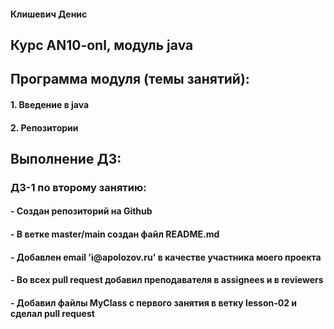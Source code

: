<h4>Клишевич Денис</h4>

<h2>Курс AN10-onl, модуль java</h2>
<h2>Программа модуля (темы занятий):</h2>
<h4>1. Введение в java</h3>
<h4>2. Репозитории</h3>

<h2></h2>
<h2>Выполнение ДЗ:</h2>

<h3>ДЗ-1 по второму занятию:</h3>
<h4>- Создан репозиторий на Github</h4>
<h4>- В ветке master/main создан файл README.md</h4>
<h4>- Добавлен email 'i@apolozov.ru' в качестве участника моего проекта</h4>
<h4>- Во всех pull request добавил преподавателя в assignees и в reviewers</h4>
<h4>- Добавил файлы MyClass с первого занятия в ветку lesson-02 и сделал pull request</h4>



 
